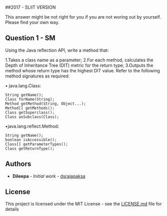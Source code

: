 ##2017 - SLIIT VERSION

This answer might be not right for you if you are not woring out by yourself. Please find your own way.

## Question 1 - SM

Using the Java reflection API, write a method that:

1.Takes a class name as a parameter;
2.For each method, calculates the Depth of Inheritance Tree (DIT) metric for the
return type;
3.Outputs the method whose return type has the highest DIT value.
Refer to the following method signatures as required:

• java.lang.Class:
```
String getName();
Class forName(String);
Method getMethod(String, Object...);
Method[] getMethods();
Class getSuperclass();
Class asSubclass(Class);
```

•java.lang.reflect.Method:

```
String getName();
boolean isAccessible();
Class[] getParameterTypes();
Class getReturnType();
```

## Authors

* **Dileepa** - *Initial work* - [dsrajapaksa](https://github.com/dsrajapaksa)

## License

This project is licensed under the MIT License - see the [LICENSE.md](LICENSE.md) file for details
